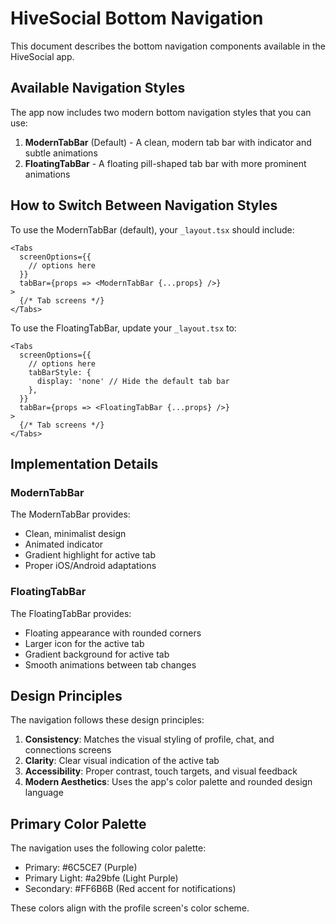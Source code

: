 # HiveSocial Bottom Navigation

This document describes the bottom navigation components available in the HiveSocial app.

## Available Navigation Styles

The app now includes two modern bottom navigation styles that you can use:

1. **ModernTabBar** (Default) - A clean, modern tab bar with indicator and subtle animations
2. **FloatingTabBar** - A floating pill-shaped tab bar with more prominent animations

## How to Switch Between Navigation Styles

To use the ModernTabBar (default), your `_layout.tsx` should include:

```tsx
<Tabs
  screenOptions={{
    // options here
  }}
  tabBar={props => <ModernTabBar {...props} />}
>
  {/* Tab screens */}
</Tabs>
```

To use the FloatingTabBar, update your `_layout.tsx` to:

```tsx
<Tabs
  screenOptions={{
    // options here
    tabBarStyle: { 
      display: 'none' // Hide the default tab bar
    },
  }}
  tabBar={props => <FloatingTabBar {...props} />}
>
  {/* Tab screens */}
</Tabs>
```

## Implementation Details

### ModernTabBar

The ModernTabBar provides:
- Clean, minimalist design
- Animated indicator
- Gradient highlight for active tab
- Proper iOS/Android adaptations

### FloatingTabBar 

The FloatingTabBar provides:
- Floating appearance with rounded corners
- Larger icon for the active tab
- Gradient background for active tab
- Smooth animations between tab changes

## Design Principles

The navigation follows these design principles:

1. **Consistency**: Matches the visual styling of profile, chat, and connections screens
2. **Clarity**: Clear visual indication of the active tab
3. **Accessibility**: Proper contrast, touch targets, and visual feedback
4. **Modern Aesthetics**: Uses the app's color palette and rounded design language

## Primary Color Palette

The navigation uses the following color palette:
- Primary: #6C5CE7 (Purple)
- Primary Light: #a29bfe (Light Purple)
- Secondary: #FF6B6B (Red accent for notifications)

These colors align with the profile screen's color scheme.
